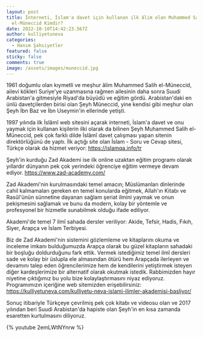 ```yaml
---
layout: post
title: İnterneti, İslam'a davet için kullanan ilk âlim olan Muhammed Salih
  el-Müneccid Kimdir?
date: 2022-10-10T14:42:23.567Z
author: kulliyetuneva
categories:
  - Hanım Şahsiyetler
featured: false
sticky: false
comments: true
image: /assets/images/muneccid.jpg
---
```

1961 doğumlu olan kıymetli ve meşhur âlim Muhammed Salih el-Müneccid, ailevi kökleri Suriye'ye uzanmasına rağmen ailesinin daha sonra Suudi Arabistan'a gitmesiyle Riyad'da büyüdü ve eğitim gördü. Arabistan'daki en ünlü davetçilerden birisi olan Şeyh Müneccid, yine kendisi gibi meşhur olan Şeyh İbn Baz ve İbn Useymin'in ellerinde yetişti.

1997 yılında ilk İslâmî web sitesini açarak interneti, İslam'a davet ve onu yaymak için kullanan kişilerin ilki olarak da bilinen Şeyh Muhammed Salih el-Müneccid, pek çok farklı dilde İslâmî davet çalışması yapan sitenin direktörlüğünü de yaptı. İlk açtığı site olan İslam - Soru ve Cevap sitesi, Türkçe olarak da hizmet veriyor: <https://islamqa.info/tr>

Şeyh'in kurduğu Zad Akademi ise ilk online uzaktan eğitim programı olarak yıllardır dünyanın pek çok yerindeki öğrenciye eğitim vermeye devam ediyor. <https://www.zad-academy.com/>

Zad Akademi'nin kurulmasındaki temel amacın; Müslümanları dinlerinde cahil kalmamaları gereken en temel konularda eğitmek, Allah'ın Kitabı ve Rasûl'ünün sünnetine dayanan sağlam şeriat ilmini yaymak ve onun pekişmesini sağlamak ve bunu da modern, kolay bir yöntemle ve profesyonel bir hizmetle sunabilmek olduğu ifade ediliyor. 

Akademi'de temel 7 ilmî sahada dersler veriliyor: Akide, Tefsir, Hadis, Fıkıh, Siyer, Arapça ve İslam Terbiyesi.

Biz de Zad Akademi'nin sistemini gözlemleme ve kitaplarını okuma ve inceleme imkanı bulduğumuzda Arapça olarak bu güzel kitapların sahadaki bir boşluğu doldurduğunu fark ettik. Vermek istediğimiz temel ilmî dersleri sade ve kolay bir üslupla ele almasından ötürü hem Arapçada ilerleyen ve devamını talep eden öğrencilerimize hem de kendilerini yetiştirmek isteyen diğer kardeşlerimize bir alternatif olarak okutmak istedik. Rabbimizden hayır niyetine çıktığımız bu yolu bize kolaylaştırmasını niyaz ediyoruz. Programımızın içeriğine web sitemizden erişebilirsiniz: <https://kulliyetuneva.com/kulliyetu-neva-islami-ilimler-akademisi-basliyor/>

Sonuç itibariyle Türkçeye çevrilmiş pek çok kitabı ve videosu olan ve 2017 yılından beri Suudi Arabistan'da hapiste olan Şeyh'in en kısa zamanda esaretten kurtulmasını diliyoruz.

{% youtube 2emLWtNYnrw %}